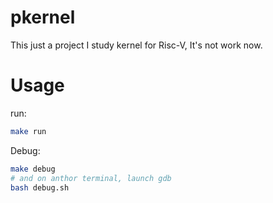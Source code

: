 # pkernel

This just a project I study kernel for Risc-V, It's not work now.

# Usage
run:

```sh
make run
```

Debug:

```sh
make debug
# and on anthor terminal, launch gdb
bash debug.sh
```
